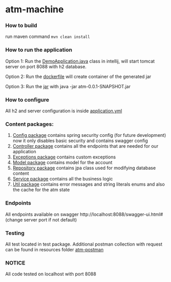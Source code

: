 # atm-machine

### How to build

run maven command `mvn clean install`

### How to run the application

Option 1:
Run the [DemoApplication.java](./src/main/java/com/task/atm/DemoApplication.java) class in intellij, will start tomcat server on port 8088 with h2 database.

Option 2:
Run the [dockerfile](./docker/Dockerfile) will create container of the generated jar

Option 3:
Run the [jar](./docker/atm-0.0.1-SNAPSHOT.jar)  with java -jar atm-0.0.1-SNAPSHOT.jar

### How to configure

All h2 and server configuration is inside [application.yml](./src/main//resources/application.yml)

### Content packages:

1. [Config package](./src/main/java/com/task/atm/config) contains spring security config (for future development) now it only disables basic security and  contains swagger config
2. [Controller package](./src/main/java/com/task/atm/controller) contains all the endpoints that are needed for our application
3. [Exceptions package](./src/main/java/com/task/atm/exceptions) contains custom exceptions
4. [Model package](./src/main/java/com/task/atm/model) contains model for the account
5. [Repository package](./src/main/java/com/task/atm/repository) contains jpa class used for modifying database content
6. [Service package](./src/main/java/com/task/atm/service) contains all the business logic
7. [Util package](./src/main/java/com/task/atm/util) contains error messages and string literals enums and also the cache for the atm state

### Endpoints

All endpoints available on swagger http://localhost:8088/swagger-ui.html# (change server port if not default)

### Testing 

All test located in test package.
Additional postman collection with request can be found in resources folder [atm-postman](./src/main/resources/atm.postman_collection.json)

### NOTICE

All code tested on localhost with port 8088
